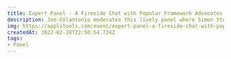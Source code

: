 ```yaml
---
title: Expert Panel - A Fireside Chat with Popular Framework Advocates
description: Joe Colantonio moderates this lively panel where Simon Stewart, Ramona Schwering, and Pavel Feldman share their thoughts on their respective frameworks.
img: https://applitools.com/event/expert-panel-a-fireside-chat-with-popular-framework-advocates/
createdAt: 2022-02-28T22:50:54.724Z
tags:
- Panel
---
```

